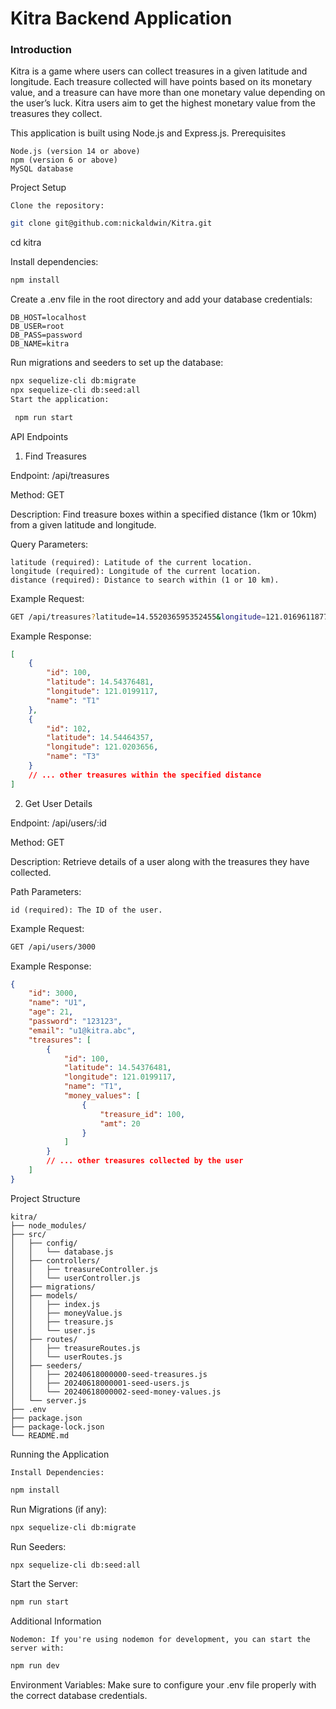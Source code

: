 # Kitra Backend Application
### Introduction

Kitra is a game where users can collect treasures in a given latitude and longitude. Each treasure collected will have points based on its monetary value, and a treasure can have more than one monetary value depending on the user’s luck. Kitra users aim to get the highest monetary value from the treasures they collect.

This application is built using Node.js and Express.js.
Prerequisites

    Node.js (version 14 or above)
    npm (version 6 or above)
    MySQL database

Project Setup

    Clone the repository:

```bash
git clone git@github.com:nickaldwin/Kitra.git
````
cd kitra

Install dependencies:
```bash
npm install
```
Create a .env file in the root directory and add your database credentials:

```env
DB_HOST=localhost
DB_USER=root
DB_PASS=password
DB_NAME=kitra
```
Run migrations and seeders to set up the database:

```bash
npx sequelize-cli db:migrate
npx sequelize-cli db:seed:all
Start the application:
```

```bash
 npm run start
```
API Endpoints
1. Find Treasures

Endpoint: /api/treasures

Method: GET

Description: Find treasure boxes within a specified distance (1km or 10km) from a given latitude and longitude.

Query Parameters:

    latitude (required): Latitude of the current location.
    longitude (required): Longitude of the current location.
    distance (required): Distance to search within (1 or 10 km).

Example Request:

```bash
GET /api/treasures?latitude=14.552036595352455&longitude=121.01696118771324&distance=1
```
Example Response:


```json
[
    {
        "id": 100,
        "latitude": 14.54376481,
        "longitude": 121.0199117,
        "name": "T1"
    },
    {
        "id": 102,
        "latitude": 14.54464357,
        "longitude": 121.0203656,
        "name": "T3"
    }
    // ... other treasures within the specified distance
]
```
2. Get User Details

Endpoint: /api/users/:id

Method: GET

Description: Retrieve details of a user along with the treasures they have collected.

Path Parameters:

    id (required): The ID of the user.

Example Request:

```bash
GET /api/users/3000
```
Example Response:

```json
{
    "id": 3000,
    "name": "U1",
    "age": 21,
    "password": "123123",
    "email": "u1@kitra.abc",
    "treasures": [
        {
            "id": 100,
            "latitude": 14.54376481,
            "longitude": 121.0199117,
            "name": "T1",
            "money_values": [
                {
                    "treasure_id": 100,
                    "amt": 20
                }
            ]
        }
        // ... other treasures collected by the user
    ]
}
```

Project Structure
```
kitra/
├── node_modules/
├── src/
│   ├── config/
│   │   └── database.js
│   ├── controllers/
│   │   ├── treasureController.js
│   │   └── userController.js
│   ├── migrations/
│   ├── models/
│   │   ├── index.js
│   │   ├── moneyValue.js
│   │   ├── treasure.js
│   │   └── user.js
│   ├── routes/
│   │   ├── treasureRoutes.js
│   │   └── userRoutes.js
│   ├── seeders/
│   │   ├── 20240618000000-seed-treasures.js
│   │   ├── 20240618000001-seed-users.js
│   │   └── 20240618000002-seed-money-values.js
│   └── server.js
├── .env
├── package.json
├── package-lock.json
└── README.md
````
Running the Application

    Install Dependencies:
```bash
npm install
```
Run Migrations (if any):

```bash
npx sequelize-cli db:migrate
```
Run Seeders:

```bash
npx sequelize-cli db:seed:all
```
Start the Server:

```bash
npm run start
```
Additional Information

    Nodemon: If you're using nodemon for development, you can start the server with:
```bash
npm run dev
```
Environment Variables: Make sure to configure your .env file properly with the correct database credentials.
